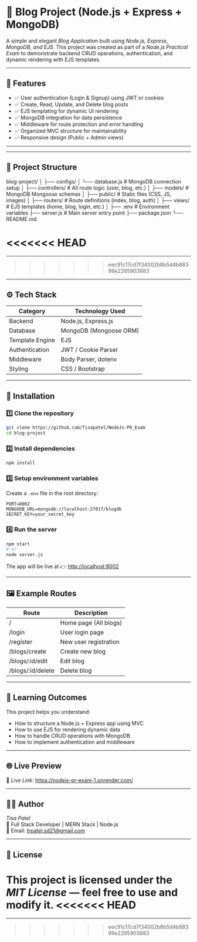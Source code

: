 # 📝 Blog Project (Node.js + Express + MongoDB)

A simple and elegant *Blog Application* built using *Node.js, Express, MongoDB, and EJS*.
This project was created as part of a *Node.js Practical Exam* to demonstrate backend CRUD operations, authentication, and dynamic rendering with EJS templates.

---

## 🚀 Features

- ✅ User authentication (Login & Signup) using JWT or cookies
- ✅ Create, Read, Update, and Delete blog posts
- ✅ EJS templating for dynamic UI rendering
- ✅ MongoDB integration for data persistence
- ✅ Middleware for route protection and error handling
- ✅ Organized MVC structure for maintainability
- ✅ Responsive design (Public + Admin views)

---
---
## 📂 Project Structure

blog-project/
│
├── configs/
│   └── database.js         # MongoDB connection setup
│
├── controllers/            # All route logic (user, blog, etc.)
│
├── models/                 # MongoDB Mongoose schemas
│
├── public/                 # Static files (CSS, JS, images)
│
├── routers/                # Route definitions (index, blog, auth)
│
├── views/                  # EJS templates (home, blog, login, etc.)
│
├── .env                    # Environment variables
├── server.js               # Main server entry point
├── package.json
└── README.md

<<<<<<< HEAD
=======
---
>>>>>>> eec91c17cd7f34002b8b5d4b88399e2285903883
---

## ⚙ Tech Stack

| Category        | Technology Used        |
| --------------- | -------------------- |
| Backend         | Node.js, Express.js   |
| Database        | MongoDB (Mongoose ORM)|
| Template Engine | EJS                   |
| Authentication  | JWT / Cookie Parser   |
| Middleware      | Body Parser, dotenv   |
| Styling         | CSS / Bootstrap       |

---

## 🧩 Installation

### 1️⃣ Clone the repository

```bash
git clone https://github.com/Tisapatel/NodeJs-PR_Exam
cd blog-project
```

### 2️⃣ Install dependencies

```bash
npm install
```

### 3️⃣ Setup environment variables

Create a `.env` file in the root directory:

```
PORT=8002
MONGODB_URL=mongodb://localhost:27017/blogdb
SECRET_KEY=your_secret_key
```

### 4️⃣ Run the server

```bash
npm start
# or
node server.js
```

The app will be live at 👉 [http://localhost:8002](http://localhost:8002)

---

## 🖼 Example Routes

| Route               | Description           |
| ------------------- | ------------------- |
| /                   | Home page (All blogs)|
| /login              | User login page      |
| /register           | New user registration|
| /blogs/create       | Create new blog      |
| /blogs/:id/edit     | Edit blog            |
| /blogs/:id/delete   | Delete blog          |

---

## 🧠 Learning Outcomes

This project helps you understand:

- How to structure a Node.js + Express app using MVC
- How to use EJS for rendering dynamic data
- How to handle CRUD operations with MongoDB
- How to implement authentication and middleware

---

## 🌐 Live Preview

🔗 *Live Link:* https://nodejs-pr-exam-1.onrender.com/

---

## 👨‍💻 Author

*Tisa Patel*  
💼 Full Stack Developer | MERN Stack | Node.js  
📧 Email: [trpatel.sd21@gmail.com](mailto:trpatel.sd21@gmail.com)

---

## 📜 License

This project is licensed under the *MIT License* — feel free to use and modify it.
<<<<<<< HEAD
=======

---


>>>>>>> eec91c17cd7f34002b8b5d4b88399e2285903883
